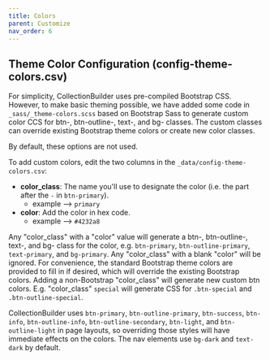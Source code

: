 ```yaml
---
title: Colors
parent: Customize
nav_order: 6
---
```


## Theme Color Configuration (config-theme-colors.csv)

For simplicity, CollectionBuilder uses pre-compiled Bootstrap CSS.
However, to make basic theming possible, we have added some code in `_sass/_theme-colors.scss` based on Bootstrap Sass to generate custom color CCS for btn-, btn-outline-, text-, and bg- classes. 
The custom classes can override existing Bootstrap theme colors or create new color classes. 

By default, these options are not used.

To add custom colors, edit the two columns in the `_data/config-theme-colors.csv`:

- **color_class**: The name you'll use to designate the color (i.e. the part after the `-` in `btn-primary`).
    - example --> `primary`
- **color**: Add the color in hex code.
    - example --> `#4232a8`

Any "color_class" with a "color" value will generate a btn-, btn-outline-, text-, and bg- class for the color, e.g. `btn-primary`, `btn-outline-primary`, `text-primary`, and `bg-primary`. 
Any "color_class" with a blank "color" will be ignored.
For convenience, the standard Bootstrap theme colors are provided to fill in if desired, which will override the existing Bootstrap colors.
Adding a non-Bootstrap "color_class" will generate new custom btn colors.
E.g. "color_class" `special` will generate CSS for `.btn-special` and `.btn-outline-special`.

CollectionBuilder uses `btn-primary`, `btn-outline-primary`, `btn-success`, `btn-info`, `btn-outline-info`, `btn-outline-secondary`, `btn-light`, and `btn-outline-light` in page layouts, so overriding those styles will have immediate effects on the colors.
The nav elements use `bg-dark` and `text-dark` by default.


